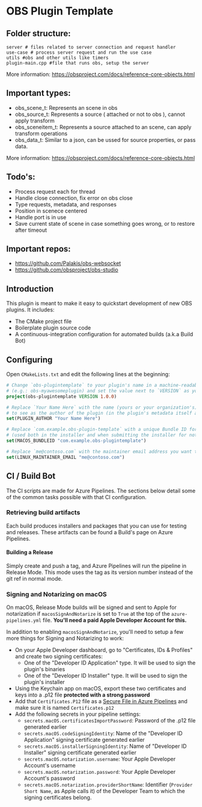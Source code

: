 # OBS Plugin Template

## Folder structure:
```
server # files related to server connection and request handler
use-case # process server request and run the use case
utils #obs and other utils like timers
plugin-main.cpp #file that runs obs, setup the server

```

More information:  https://obsproject.com/docs/reference-core-objects.html
## Important types:
- obs_scene_t: Represents an scene in obs
- obs_source_t: Represents a source ( attached or not to obs ), cannot apply transform
- obs_sceneitem_t: Represents a source attached to an scene, can apply transform operations
- obs_data_t: Similar to a json, can be ussed for source properties, or pass data.

More information:  https://obsproject.com/docs/reference-core-objects.html


## Todo's:
- Process request each for thread
- Handle close connection, fix error on obs close
- Type requests, metadata, and responses
- Position in scenece centered
- Handle port is in use
- Save current state of scene in case something goes wrong, or to restore after timeout

## Important repos:
- https://github.com/Palakis/obs-websocket
- https://github.com/obsproject/obs-studio

## Introduction

This plugin is meant to make it easy to quickstart development of new OBS plugins. It includes:

- The CMake project file
- Boilerplate plugin source code
- A continuous-integration configuration for automated builds (a.k.a Build Bot)

## Configuring

Open `CMakeLists.txt` and edit the following lines at the beginning:

```cmake
# Change `obs-plugintemplate` to your plugin's name in a machine-readable format
# (e.g.: obs-myawesomeplugin) and set the value next to `VERSION` as your plugin's current version
project(obs-plugintemplate VERSION 1.0.0)

# Replace `Your Name Here` with the name (yours or your organization's) you want
# to see as the author of the plugin (in the plugin's metadata itself and in the installers)
set(PLUGIN_AUTHOR "Your Name Here")

# Replace `com.example.obs-plugin-template` with a unique Bundle ID for macOS releases
# (used both in the installer and when submitting the installer for notarization)
set(MACOS_BUNDLEID "com.example.obs-plugintemplate")

# Replace `me@contoso.com` with the maintainer email address you want to put in Linux packages
set(LINUX_MAINTAINER_EMAIL "me@contoso.com")
```

## CI / Build Bot

The CI scripts are made for Azure Pipelines. The sections below detail some of the common tasks possible with that CI configuration.

### Retrieving build artifacts

Each build produces installers and packages that you can use for testing and releases. These artifacts can be found a Build's page on Azure Pipelines.

#### Building a Release

Simply create and push a tag, and Azure Pipelines will run the pipeline in Release Mode. This mode uses the tag as its version number instead of the git ref in normal mode.

### Signing and Notarizing on macOS

On macOS, Release Mode builds will be signed and sent to Apple for notarization if `macosSignAndNotarize` is set to `True` at the top of the `azure-pipelines.yml` file. **You'll need a paid Apple Developer Account for this.**

In addition to enabling `macosSignAndNotarize`, you'll need to setup a few more things for Signing and Notarizing to work:

- On your Apple Developer dashboard, go to "Certificates, IDs & Profiles" and create two signing certificates:
    - One of the "Developer ID Application" type. It will be used to sign the plugin's binaries
    - One of the "Developer ID Installer" type. It will be used to sign the plugin's installer
- Using the Keychain app on macOS, export these two certificates and keys into a .p12 file **protected with a strong password**
- Add that `Certificates.P12` file as a [Secure File in Azure Pipelines](https://docs.microsoft.com/en-us/azure/devops/pipelines/library/secure-files?view=azure-devops) and make sure it is named `Certificates.p12`
- Add the following secrets in your pipeline settings:
    - `secrets.macOS.certificatesImportPassword`: Password of the .p12 file generated earlier
    - `secrets.macOS.codeSigningIdentity`: Name of the "Developer ID Application" signing certificate generated earlier
    - `secrets.macOS.installerSigningIdentity`: Name of "Developer ID Installer" signing certificate generated earlier
    - `secrets.macOS.notarization.username`: Your Apple Developer Account's username
    - `secrets.macOS.notarization.password`: Your Apple Developer Account's password
    - `secrets.macOS.notarization.providerShortName`: Identifier (`Provider Short Name`, as Apple calls it) of the Developer Team to which the signing certificates belong. 
